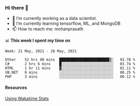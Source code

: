 ### Hi there 👋

- 🔭 I’m currently working as a data scientist.
- 🌱 I’m currently learning tensorflow, ML, and MongoDB
- 📫 How to reach me: mohanprasath

📊 **This week I spent my time on**
<!--START_SECTION:waka-->
```text
Week: 21 May, 2021 - 28 May, 2021

Other    52 hrs 40 mins  ███████████████████████▒░   93.78 % 
C#       2 hrs 6 mins    █░░░░░░░░░░░░░░░░░░░░░░░░   03.74 % 
HTML     1 hr 11 mins    ▓░░░░░░░░░░░░░░░░░░░░░░░░   02.11 % 
VB.NET   8 mins          ░░░░░░░░░░░░░░░░░░░░░░░░░   00.25 % 
PHP      3 mins          ░░░░░░░░░░░░░░░░░░░░░░░░░   00.12 % 
```
<!--END_SECTION:waka-->

#### Resources
[Using Wakatime Stats](https://github.com/marketplace/actions/waka-readme)

